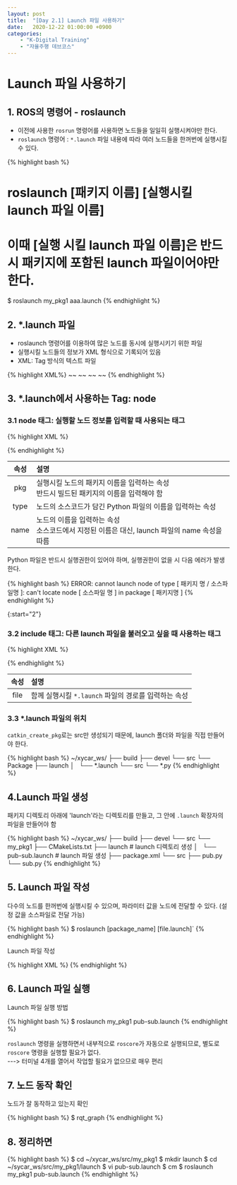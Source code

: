 ```yaml
---
layout: post
title:  "[Day 2.1] Launch 파일 사용하기"
date:   2020-12-22 01:00:00 +0900
categories:
    - "K-Digital Training"
    - "자율주행 데브코스"
---
```


# Launch 파일 사용하기



## 1. ROS의 명령어 - roslaunch

- 이전에 사용한 `rosrun` 명령어를 사용하면 노드들을 일일히 실행시켜야만 한다.
- `roslaunch` 명령어 : `*.launch` 파일 내용에 따라 여러 노드들을 한꺼번에 실행시킬 수 있다.

{% highlight bash %}
# roslaunch [패키지 이름] [실행시킬 launch 파일 이름]
# 이때 [실행 시킬 launch 파일 이름]은 반드시 패키지에 포함된 launch 파일이어야만 한다.
$ roslaunch my_pkg1 aaa.launch
{% endhighlight %}



## 2. *.launch 파일

- roslaunch 명령어를 이용하여 많은 노드를 동시에 실행시키기 위한 파일
- 실행시킬 노드들의 정보가 XML 형식으로 기록되어 있음
- XML: Tag 방식의 텍스트 파일

{% highlight XML%}
<launch>
    <!-- roslaunch 실행시 실행될 노드들 -->
    <node> ~~ </node>
    <node> ~~ </node>
    <node> ~~ </node>
    <node> ~~ </node>
</launch>
{% endhighlight %}



## 3. *.launch에서 사용하는 Tag: node

### 3.1 node 태그: 실행할 노드 정보를 입력할 때 사용되는 태그

{% highlight XML %}
<node pkg="패키지 명" type="노드가 포함된 소스파일 명" name="노드 이름"/>
<!-- 예시 -->
<node pkg="my_pkg1" type="pub.py" name="pub_node"/>
{% endhighlight %}

| 속성 | 설명 |
| :-: | :- |
| pkg | 실행시킬 노드의 패키지 이름을 입력하는 속성 <br/> 반드시 빌드된 패키지의 이름을 입력해야 함 |
| type | 노드의 소스코드가 담긴 Python 파일의 이름을 입력하는 속성 |
| name | 노드의 이름을 입력하는 속성 <br/> 소스코드에서 지정된 이름은 대신, launch 파일의 name 속성을 따름 |

Python 파일은 반드시 실행권한이 있어야 하며, 실행권한이 없을 시 다음 에러가 발생한다.

{% highlight bash %}
ERROR: cannot launch node of type [ 패키지 명 / 소스파일명 ]:
    can't locate node [ 소스파일 명 ] in package [ 패키지명 ]
{% endhighlight %}



{:start="2"}
### 3.2 include 태그: 다른 launch 파일을 불러오고 싶을 때 사용하는 태그

{% highlight XML %}
<include file="같이 실행할 *.launch 파일 경로"/>
<!-- 예시 -->
<include file="../cam/cam_test.launch" />
<include file="$(find usb_cam)/src/launch/aaa.launch"/>
{% endhighlight %}


| 속성 | 설명 |
| :-: | :- |
| file | 함께 실행시킬 `*.launch` 파일의 경로를 입력하는 속성 |



### 3.3 *.launch 파일의 위치

`catkin_create_pkg`로는 src만 생성되기 때문에, launch 폴더와 파일을 직접 만들어야 한다.

{% highlight bash %}
~/xycar_ws/
├── build
├── devel
└── src
    └── Package
        ├── launch
        │   └── *.launch
        └── src
            └── *.py
{% endhighlight %}



## 4.Launch 파일 생성

패키지 디렉토리 아래에 'launch'라는 디렉토리를 만들고, 그 안에 `.launch` 확장자의 파일을 만들어야 함

{% highlight bash %}
~/xycar_ws/
├── build
├── devel
└── src
    └── my_pkg1
        ├── CMakeLists.txt
        ├── launch              # launch 디렉토리 생성
        │   └── pub-sub.launch  # launch 파일 생성
        ├── package.xml
        └── src
            ├── pub.py
            └── sub.py
{% endhighlight %}



## 5. Launch 파일 작성

다수의 노드를 한꺼번에 실행시킬 수 있으며, 파라미터 값을 노드에 전달할 수 있다. (설정 값을 소스파일로 전달 가능)

{% highlight bash %}
$ roslaunch [package_name] [file.launch]`
{% endhighlight %}

Launch 파일 작성

{% highlight XML %}
<launch>
    <!-- roslaunch 명령어를 실행하면서 roscore도 자동으로 실행되므로, roscore를 따로 지정할 필요는 없다. -->
    <node pkg="turtlesim" type="turtlesim_node" name="turtlesim_node" />
    <node pkg="my_pkg1" type="pub.py" name="pub_node"/>
    <!-- 노드 sub_node는 결과를 화면으로 출력한다. -->
    <node pkg="my_pkg1" type="sub.py" name="sub_node" output="screen"/>
</launch>
{% endhighlight %}



## 6. Launch 파일 실행

Launch 파일 실행 방법

{% highlight bash %}
$ roslaunch my_pkg1 pub-sub.launch
{% endhighlight %}

`roslaunch` 명령을 실행하면서 내부적으로 `roscore`가 자동으로 실행되므로, 별도로 `roscore` 명령을 실행할 필요가 없다.  
---> 터미널 4개를 열어서 작업할 필요가 없으므로 매우 편리



## 7. 노드 동작 확인

노드가 잘 동작하고 있는지 확인

{% highlight bash %}
$ rqt_graph
{% endhighlight %}



## 8. 정리하면

{% highlight bash %}
$ cd ~/xycar_ws/src/my_pkg1
$ mkdir launch
$ cd ~/sycar_ws/src/my_pkg1/launch
$ vi pub-sub.launch
$ cm
$ roslaunch my_pkg1 pub-sub.launch
{% endhighlight %}
